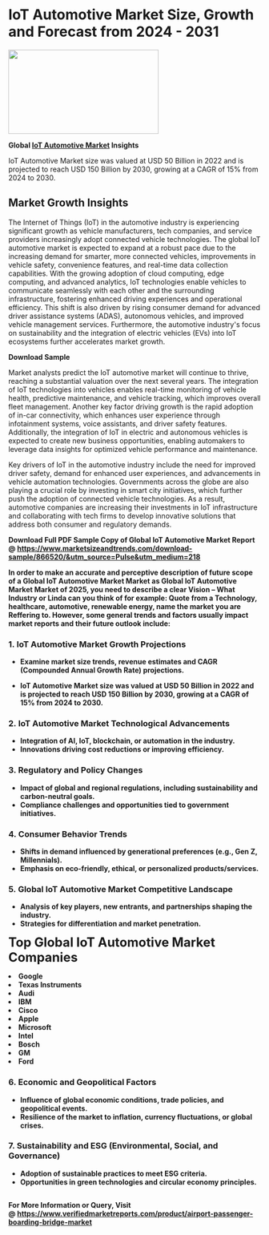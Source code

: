 <H1>IoT Automotive Market Size, Growth and Forecast from 2024 - 2031</H1><img class="aligncenter size-medium wp-image-584254" src="https://thirdeyenews.in/wp-content/uploads/2024/09/Global-Market-Research-300x168.jpeg" alt="" width="300" height="168" /><p><strong>Global&nbsp;<a href="https://www.marketsizeandtrends.com/download-sample/866520/&amp;utm_source=Pulse&amp;utm_medium=218">IoT Automotive Market</a> Insights</strong></p><p>IoT Automotive Market size was valued at USD 50 Billion in 2022 and is projected to reach USD 150 Billion by 2030, growing at a CAGR of 15% from 2024 to 2030.</p><p><h2>Market Growth Insights</h2> <p>The Internet of Things (IoT) in the automotive industry is experiencing significant growth as vehicle manufacturers, tech companies, and service providers increasingly adopt connected vehicle technologies. The global IoT automotive market is expected to expand at a robust pace due to the increasing demand for smarter, more connected vehicles, improvements in vehicle safety, convenience features, and real-time data collection capabilities. With the growing adoption of cloud computing, edge computing, and advanced analytics, IoT technologies enable vehicles to communicate seamlessly with each other and the surrounding infrastructure, fostering enhanced driving experiences and operational efficiency. This shift is also driven by rising consumer demand for advanced driver assistance systems (ADAS), autonomous vehicles, and improved vehicle management services. Furthermore, the automotive industry's focus on sustainability and the integration of electric vehicles (EVs) into IoT ecosystems further accelerates market growth.</p> <p><strong>Download Sample</strong></p> <p>Market analysts predict the IoT automotive market will continue to thrive, reaching a substantial valuation over the next several years. The integration of IoT technologies into vehicles enables real-time monitoring of vehicle health, predictive maintenance, and vehicle tracking, which improves overall fleet management. Another key factor driving growth is the rapid adoption of in-car connectivity, which enhances user experience through infotainment systems, voice assistants, and driver safety features. Additionally, the integration of IoT in electric and autonomous vehicles is expected to create new business opportunities, enabling automakers to leverage data insights for optimized vehicle performance and maintenance.</p> <p>Key drivers of IoT in the automotive industry include the need for improved driver safety, demand for enhanced user experiences, and advancements in vehicle automation technologies. Governments across the globe are also playing a crucial role by investing in smart city initiatives, which further push the adoption of connected vehicle technologies. As a result, automotive companies are increasing their investments in IoT infrastructure and collaborating with tech firms to develop innovative solutions that address both consumer and regulatory demands.</p> <p><strong></p><p><span class=""><strong>Download Full PDF Sample Copy of Global IoT Automotive Market Report</strong> @ <a href="https://www.marketsizeandtrends.com/download-sample/866520/&amp;utm_source=Pulse&amp;utm_medium=218" target="_blank">https://www.marketsizeandtrends.com/download-sample/866520/&amp;utm_source=Pulse&amp;utm_medium=218</a></span></p><p>In order to make an accurate and perceptive description of future scope of a Global&nbsp;IoT Automotive Market Market as Global&nbsp;IoT Automotive Market Market of 2025, you need to describe a clear Vision &ndash; What Industry or Linda can you think of for example: Quote from a Technology, healthcare, automotive, renewable energy, name the market you are Reffering to. However, some general trends and factors usually impact market reports and their future outlook include:</p><h3>1.&nbsp;<strong>IoT Automotive Market Growth Projections</strong></h3><ul><li>Examine market size trends, revenue estimates and CAGR (Compounded Annual Growth Rate) projections.</li><li><p>IoT Automotive Market size was valued at USD 50 Billion in 2022 and is projected to reach USD 150 Billion by 2030, growing at a CAGR of 15% from 2024 to 2030.</p></li></ul><h3>2.&nbsp;<strong>IoT Automotive Market Technological Advancements</strong></h3><ul><li>Integration of AI, IoT, blockchain, or automation in the industry.</li><li>Innovations driving cost reductions or improving efficiency.</li></ul><h3>3.&nbsp;<strong>Regulatory and Policy Changes</strong></h3><ul><li>Impact of global and regional regulations, including sustainability and carbon-neutral goals.</li><li>Compliance challenges and opportunities tied to government initiatives.</li></ul><h3>4.&nbsp;<strong>Consumer Behavior Trends</strong></h3><ul><li>Shifts in demand influenced by generational preferences (e.g., Gen Z, Millennials).</li><li>Emphasis on eco-friendly, ethical, or personalized products/services.</li></ul><h3>5.&nbsp;<strong>Global IoT Automotive Market Competitive Landscape</strong></h3><ul><li>Analysis of key players, new entrants, and partnerships shaping the industry.</li><li>Strategies for differentiation and market penetration.</li></ul><p data-pm-slice="1 1 []"><span style="color: inherit; font-family: inherit; font-size: 25px;">Top Global IoT Automotive Market Companies</span></p><div class="" data-test-id=""><p><li>Google</li><li> Texas Instruments</li><li> Audi</li><li> IBM</li><li> Cisco</li><li> Apple</li><li> Microsoft</li><li> Intel</li><li> Bosch</li><li> GM</li><li> Ford</li></p></div><h3>6.&nbsp;<strong>Economic and Geopolitical Factors</strong></h3><ul><li>Influence of global economic conditions, trade policies, and geopolitical events.</li><li>Resilience of the market to inflation, currency fluctuations, or global crises.</li></ul><h3>7.&nbsp;<strong>Sustainability and ESG (Environmental, Social, and Governance)</strong></h3><ul><li>Adoption of sustainable practices to meet ESG criteria.</li><li>Opportunities in green technologies and circular economy principles.</li></ul><h2><strong style="font-size: 14px;">For More Information or Query, Visit @&nbsp;</strong><a style="background-color: #ffffff; font-size: 14px;" href="https://www.marketsizeandtrends.com/report/iot-automotive-market/" target="_blank">https://www.verifiedmarketreports.com/product/airport-passenger-boarding-bridge-market</a></h2>
